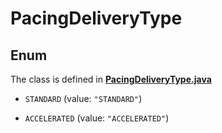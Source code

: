 

# PacingDeliveryType

## Enum

The class is defined in **[PacingDeliveryType.java](../../src/main/java/org/openapitools/model/PacingDeliveryType.java)**


* `STANDARD` (value: `"STANDARD"`)

* `ACCELERATED` (value: `"ACCELERATED"`)



